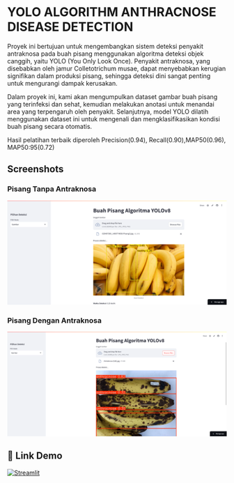 
# YOLO ALGORITHM ANTHRACNOSE DISEASE DETECTION

Proyek ini bertujuan untuk mengembangkan sistem deteksi penyakit antraknosa pada buah pisang menggunakan algoritma deteksi objek canggih, yaitu YOLO (You Only Look Once). Penyakit antraknosa, yang disebabkan oleh jamur Colletotrichum musae, dapat menyebabkan kerugian signifikan dalam produksi pisang, sehingga deteksi dini sangat penting untuk mengurangi dampak kerusakan.

Dalam proyek ini, kami akan mengumpulkan dataset gambar buah pisang yang terinfeksi dan sehat, kemudian melakukan anotasi untuk menandai area yang terpengaruh oleh penyakit. Selanjutnya, model YOLO dilatih menggunakan dataset ini untuk mengenali dan mengklasifikasikan kondisi buah pisang secara otomatis.

Hasil pelatihan terbaik diperoleh Precision(0.94),  Recall(0.90),MAP50(0.96), MAP50:95(0.72)

## Screenshots

### Pisang Tanpa Antraknosa
![App Screenshot](https://github.com/Jaystka/ANTHRACNOSE-YOLO/blob/c7ec5d258049f2916ea8f488c34e6d1481f6cfd3/img/Anthracnose_Detection1.png)

### Pisang Dengan Antraknosa
![App Screenshot](https://github.com/Jaystka/ANTHRACNOSE-YOLO/blob/c7ec5d258049f2916ea8f488c34e6d1481f6cfd3/img/Anthracnose_Detection2.png)


## 🔗 Link Demo
[![Streamlit](https://img.shields.io/badge/-Streamlit-FF4B4B?style=flat&logo=streamlit&logoColor=white)](https://anthracnose-yolo.streamlit.app/)
